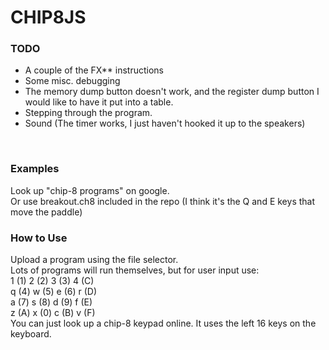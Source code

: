 # CHIP8JS
### TODO
-  A couple of the FX** instructions
-  Some misc. debugging
-  The memory dump button doesn't work, and the register dump button I would like to have it put into a table.
-  Stepping through the program.
-  Sound (The timer works, I just haven't hooked it up to the speakers)
  <br>
  
### Examples
Look up "chip-8 programs" on google. <br>
Or use breakout.ch8 included in the repo (I think it's the Q and E keys that move the paddle)
<br>

### How to Use
Upload a program using the file selector. <br>
Lots of programs will run themselves, but for user input use: <br>
1 (1) 2 (2) 3 (3) 4 (C) <br>
q (4) w (5) e (6) r (D) <br>
a (7) s (8) d (9) f (E) <br>
z (A) x (0) c (B) v (F) <br>
You can just look up a chip-8 keypad online. It uses the left 16 keys on the keyboard. <br>
